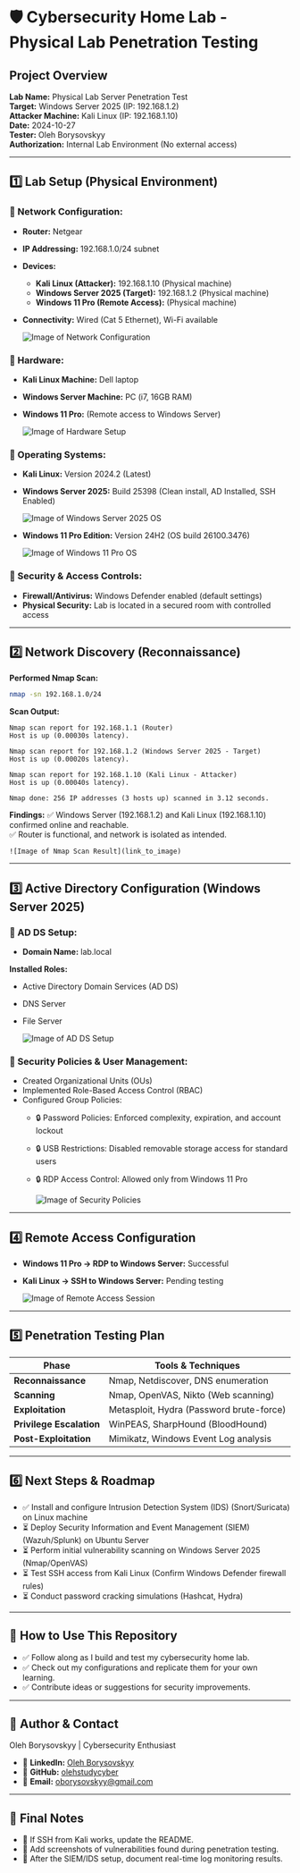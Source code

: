 # 🛡️ Cybersecurity Home Lab - Physical Lab Penetration Testing

## Project Overview

**Lab Name:** Physical Lab Server Penetration Test  
**Target:** Windows Server 2025 (IP: 192.168.1.2)  
**Attacker Machine:** Kali Linux (IP: 192.168.1.10)  
**Date:** 2024-10-27  
**Tester:** Oleh Borysovskyy  
**Authorization:** Internal Lab Environment (No external access)  

---

## 1️⃣ Lab Setup (Physical Environment)

### 🔹 Network Configuration:

* **Router:** Netgear  
* **IP Addressing:** 192.168.1.0/24 subnet  
* **Devices:**
    * **Kali Linux (Attacker):** 192.168.1.10 (Physical machine)
    * **Windows Server 2025 (Target):** 192.168.1.2 (Physical machine)
    * **Windows 11 Pro (Remote Access):** (Physical machine)
* **Connectivity:** Wired (Cat 5 Ethernet), Wi-Fi available
    
    ![Image of Network Configuration](link_to_image)

### 🔹 Hardware:

* **Kali Linux Machine:** Dell laptop  
* **Windows Server Machine:** PC (i7, 16GB RAM)  
* **Windows 11 Pro:** (Remote access to Windows Server)
    
    ![Image of Hardware Setup](link_to_image)

### 🔹 Operating Systems:

* **Kali Linux:** Version 2024.2 (Latest)  
* **Windows Server 2025:** Build 25398 (Clean install, AD Installed, SSH Enabled)
    
    ![Image of Windows Server 2025 OS](link_to_image)
    
* **Windows 11 Pro Edition:** Version 24H2 (OS build 26100.3476)
    
    ![Image of Windows 11 Pro OS](link_to_image)

### 🔹 Security & Access Controls:

* **Firewall/Antivirus:** Windows Defender enabled (default settings)  
* **Physical Security:** Lab is located in a secured room with controlled access  

---

## 2️⃣ Network Discovery (Reconnaissance)

**Performed Nmap Scan:**

```sh
nmap -sn 192.168.1.0/24
```
**Scan Output:**
```
Nmap scan report for 192.168.1.1 (Router)
Host is up (0.00030s latency).

Nmap scan report for 192.168.1.2 (Windows Server 2025 - Target)
Host is up (0.00020s latency).

Nmap scan report for 192.168.1.10 (Kali Linux - Attacker)
Host is up (0.00040s latency).

Nmap done: 256 IP addresses (3 hosts up) scanned in 3.12 seconds.
```

**Findings:**
✅ Windows Server (192.168.1.2) and Kali Linux (192.168.1.10) confirmed online and reachable.  
✅ Router is functional, and network is isolated as intended.

    ![Image of Nmap Scan Result](link_to_image)

---

## 3️⃣ Active Directory Configuration (Windows Server 2025)

### 🔹 AD DS Setup:
* **Domain Name:** lab.local  

**Installed Roles:**
* Active Directory Domain Services (AD DS)
* DNS Server
* File Server

    ![Image of AD DS Setup](link_to_image)

### 🔹 Security Policies & User Management:
* Created Organizational Units (OUs)
* Implemented Role-Based Access Control (RBAC)
* Configured Group Policies:
  * 🔒 Password Policies: Enforced complexity, expiration, and account lockout
  * 🔒 USB Restrictions: Disabled removable storage access for standard users
  * 🔒 RDP Access Control: Allowed only from Windows 11 Pro
  
    ![Image of Security Policies](link_to_image)

---

## 4️⃣ Remote Access Configuration
* **Windows 11 Pro → RDP to Windows Server:** Successful
* **Kali Linux → SSH to Windows Server:** Pending testing

    ![Image of Remote Access Session](link_to_image)

---

## 5️⃣ Penetration Testing Plan

| **Phase**          | **Tools & Techniques**                             |
|--------------------|----------------------------------------------------|
| **Reconnaissance** | Nmap, Netdiscover, DNS enumeration                 |
| **Scanning**       | Nmap, OpenVAS, Nikto (Web scanning)                |
| **Exploitation**   | Metasploit, Hydra (Password brute-force)           |
| **Privilege Escalation** | WinPEAS, SharpHound (BloodHound)             |
| **Post-Exploitation**    | Mimikatz, Windows Event Log analysis          |

---

## 6️⃣ Next Steps & Roadmap

* ✅ Install and configure Intrusion Detection System (IDS) (Snort/Suricata) on Linux machine
* ⏳ Deploy Security Information and Event Management (SIEM) (Wazuh/Splunk) on Ubuntu Server
* ⏳ Perform initial vulnerability scanning on Windows Server 2025 (Nmap/OpenVAS)
* ⏳ Test SSH access from Kali Linux (Confirm Windows Defender firewall rules)
* ⏳ Conduct password cracking simulations (Hashcat, Hydra)

---

## 📂 How to Use This Repository

* ✅ Follow along as I build and test my cybersecurity home lab.
* ✅ Check out my configurations and replicate them for your own learning.
* ✅ Contribute ideas or suggestions for security improvements.

---

## 🔗 Author & Contact

Oleh Borysovskyy | Cybersecurity Enthusiast

* 📌 **LinkedIn:** [Oleh Borysovskyy](https://www.linkedin.com/in/oleh-borysovskyy-a2a65152/)
* 📌 **GitHub:** [olehstudycyber](https://github.com/olehstudycyber)
* 📌 **Email:** [oborysovskyy@gmail.com](mailto:oborysovskyy@gmail.com)

---

## 🚀 Final Notes

* 🔹 If SSH from Kali works, update the README.
* 🔹 Add screenshots of vulnerabilities found during penetration testing.
* 🔹 After the SIEM/IDS setup, document real-time log monitoring results.
